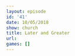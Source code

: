 ```yaml
---
layout: episode
id: '41'
date: 10/05/2018
show: church
title: Later and Greater
url: 
games: []
---
```


